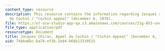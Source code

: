 ```yaml
---
content_type: resource
description: This resource contains the information regarding Jacques chirac, appel
  de Cochin / "cochin appeal" (december 6, 1978).
file: https://ol-ocw-studio-app-qa.s3.amazonaws.com/courses/21g-053-understanding-contemporary-french-politics-spring-2014/74bba6bcba78ef3b2e84b66b13339515_MIT21G_053S14_Jacques.pdf
file_type: application/pdf
resourcetype: Document
title: Jacques Chirac, Appel de Cochin / "Cochin Appeal" (December 6, 1978)
uid: 74bba6bc-ba78-ef3b-2e84-b66b13339515
---
```

